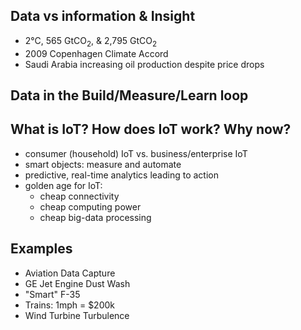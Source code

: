 ## Data vs information & Insight

* 2°C, 565 GtCO<sub>2</sub>, & 2,795 GtCO<sub>2</sub>
* 2009 Copenhagen Climate Accord
* Saudi Arabia increasing oil production despite price drops

## Data in the Build/Measure/Learn loop

## What is IoT? How does IoT work? Why now?

* consumer (household) IoT vs. business/enterprise IoT
* smart objects: measure and automate
* predictive, real-time analytics leading to action
* golden age for IoT:
    - cheap connectivity
    - cheap computing power
    - cheap big-data processing

## Examples

* Aviation Data Capture
* GE Jet Engine Dust Wash
* "Smart" F-35
* Trains: 1mph = $200k
* Wind Turbine Turbulence

